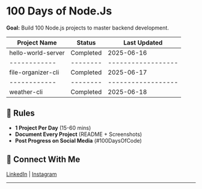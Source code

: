 # 100 Days of Node.Js

**Goal:** Build 100 Node.js projects to master backend development.  

<!-- PROJECT_TRACKING_TABLE_START -->
| Project Name | Status   | Last Updated        |
| ------------ | -------- | ------------------ |
| hello-world-server | Completed | 2025-06-16           |
| ------------ | -------- | ------------------ |
| file-organizer-cli | Completed | 2025-06-17           |
| ------------ | -------- | ------------------ |
| weather-cli | Completed | 2025-06-18           |
<!-- PROJECT_TRACKING_TABLE_END -->


## 🎯 Rules  
- **1 Project Per Day** (15-60 mins)  
- **Document Every Project** (README + Screenshots)  
- **Post Progress on Social Media** (#100DaysOfCode)  

## 🔗 Connect With Me  
[LinkedIn](https://www.linkedin.com/in/seayeshaiftikhar/) | [Instagram](https://www.instagram.com/aishayyy____/)  

----
